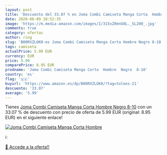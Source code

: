 ```yaml
---
layout: post
title: 'Descuento del 33.07 % en Joma Combi Camiseta Manga Corta  Hombre '
date: 2020-06-09 10:52:35
image: 'https://m.media-amazon.com/images/I/315xZ0mnG0L._SL200_.jpg'
comments: true
category: ofertas
author: ring
slug: 'B00RXZLOK0-es Joma Combi Camiseta Manga Corta Hombre Negro 8-10'
tags: camiseta
actualPrice: 5.99 EUR
currency: EUR
price: 5.99
comparePrice: 8.95 EUR
prodname: 'Joma Combi Camiseta Manga Corta  Hombre  Negro  8-10'
country: 'es'
flag: '🇪🇸'
buyurl: 'https://www.amazon.es/dp/B00RXZLOK0/?tag=tolees-21'
descuento: '33.07'
average: '5.99'
---
```


Tienes [Joma Combi Camiseta Manga Corta  Hombre  Negro  8-10](https://www.amazon.es/dp/B00RXZLOK0/?tag=tolees-21) con un 33.07 % de descuento con precio de oferta de 5.99 EUR (original: 8.95 EUR) en el siguiente enlace!

[![Joma Combi Camiseta Manga Corta  Hombre ](https://m.media-amazon.com/images/I/315xZ0mnG0L._SL200_.jpg)](https://www.amazon.es/dp/B00RXZLOK0/?tag=tolees-21)

ℹ️:


[🛒 Accede a la oferta!!](https://www.amazon.es/dp/B00RXZLOK0/?tag=tolees-21)
